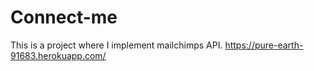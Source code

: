 # Connect-me
This is a project where I implement mailchimps API. https://pure-earth-91683.herokuapp.com/
